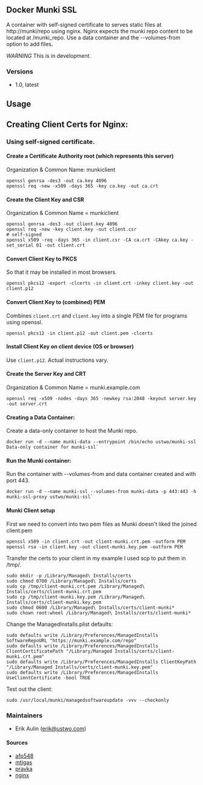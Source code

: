 ## Docker Munki SSL

A container with self-signed certificate to serves static files at http://munki/repo using nginx.
Nginx expects the munki repo content to be located at /munki_repo. Use a data container and the --volumes-from option to add files.

*WARNING* This is in development.

### Versions

* 1.0, latest

## Usage
Creating Client Certs for Nginx:
---
### Using self-signed certificate.
#### Create a Certificate Authority root (which represents this server)
Organization & Common Name: munkiclient

    openssl genrsa -des3 -out ca.key 4096
    openssl req -new -x509 -days 365 -key ca.key -out ca.crt

#### Create the Client Key and CSR
Organization & Common Name = munkiclient

    openssl genrsa -des3 -out client.key 4096
    openssl req -new -key client.key -out client.csr
    # self-signed
    openssl x509 -req -days 365 -in client.csr -CA ca.crt -CAkey ca.key -set_serial 01 -out client.crt

#### Convert Client Key to PKCS
So that it may be installed in most browsers.

    openssl pkcs12 -export -clcerts -in client.crt -inkey client.key -out client.p12

#### Convert Client Key to (combined) PEM
Combines `client.crt` and `client.key` into a single PEM file for programs using openssl.

    openssl pkcs12 -in client.p12 -out client.pem -clcerts

#### Install Client Key on client device (OS or browser)
Use `client.p12`. Actual instructions vary.

#### Create the Server Key and CRT
Organization & Common Name = munki.example.com

    openssl req -x509 -nodes -days 365 -newkey rsa:2048 -keyout server.key -out server.crt

#### Creating a Data Container:
Create a data-only container to host the Munki repo.

    docker run -d --name munki-data --entrypoint /bin/echo ustwo/munki-ssl Data-only container for munki-ssl`

#### Run the Munki container:
Run the container with --volumes-from and data container created and with port 443.

    docker run -d --name munki-ssl --volumes-from munki-data -p 443:443 -h munki-ssl-proxy ustwo/munki-ssl`


#### Munki Client setup
First we need to convert into two pem files as Munki doesn't liked the joined client.pem

    openssl x509 -in client.crt -out client-munki.crt.pem -outform PEM
    openssl rsa -in client.key -out client-munki.key.pem -outform PEM

Transfer the certs to your client in my example I used scp to put them in /tmp/.

    sudo mkdir -p /Library/Managed\ Installs/certs
    sudo chmod 0700 /Library/Managed\ Installs/certs
    sudo cp /tmp/client-munki.crt.pem /Library/Managed\ Installs/certs/client-munki.crt.pem
    sudo cp /tmp/client-munki.key.pem /Library/Managed\ Installs/certs/client-munki.key.pem
    sudo chmod 0600 /Library/Managed\ Installs/certs/client-munki*
    sudo chown root:wheel /Library/Managed\ Installs/certs/client-munki*

Change the ManagedInstalls.plist defaults:

    sudo defaults write /Library/Preferences/ManagedInstalls SoftwareRepoURL "https://munki.example.com/repo"
    sudo defaults write /Library/Preferences/ManagedInstalls ClientCertificatePath "/Library/Managed Installs/certs/client-munki.crt.pem"
    sudo defaults write /Library/Preferences/ManagedInstalls ClientKeyPath "/Library/Managed Installs/certs/client-munki.key.pem"
    sudo defaults write /Library/Preferences/ManagedInstalls UseClientCertificate -bool TRUE

Test out the client:

    sudo /usr/local/munki/managedsoftwareupdate -vvv --checkonly

### Maintainers

* Erik Aulin (erik@ustwo.com)

#### Sources

* [afp548](https://www.afp548.com/2015/01/22/building-munki-with-docker)
* [mtigas](https://gist.github.com/mtigas/952344)
* [pravka](https://pravka.net/nginx-mutual-auth)
* [nginx](http://wiki.nginx.org/FullExample)
